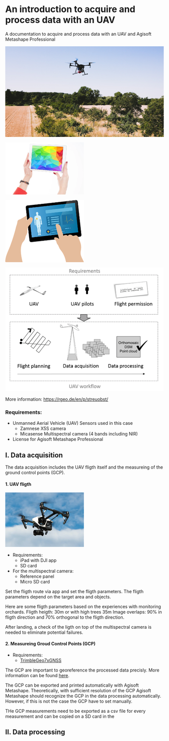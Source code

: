 # An introduction to acquire and process data with an UAV
A documentation to acquire and process data with an UAV and Agisoft Metashape Professional

<img src="images/Image_UAV_rgeo_crop.jpg"
     alt="rgeo UAV"/>



 <img src="images/ipad.webp"
     alt="rgeo UAV" width=250/>

<img src="images/ipad_2.webp"
     alt="rgeo UAV" width=250/>

     
<img src="images/its4land_Ggneric-workflow-for-UAV-based-data-acquisition.png"
     alt="rgeo UAV"/>

More information: https://rgeo.de/en/p/streuobst/

### Requirements:
- Unmanned Aerial Vehicle (UAV)
     Sensors used in this case
     - Zamnese X5S camera
     - Micasense Multispectral camera (4 bands including NIR)
- License for Agisoft Metashape Professional


## I. Data acquisition
The data acquisition includes the UAV fligth itself and the measureing of the ground control points (GCP).

#### 1. UAV fligth

<img src="images/dji-drone.webp"
     alt="DJI drone" width=250/>
     
- Requirements:
     - iPad with DJI app
     - SD card
- For the multispectral camera:
     - Reference panel
     - Micro SD card
     
Set the fligth route via app and set the fligth parameters. The fligth parameters depend on the target area and objects.

Here are some fligth parameters based on the experiences with monitoring orchards.
Fligth heigth: 30m or with high trees 35m
Image overlaps: 90% in fligth direction and 70% orthogonal to the fligth direction.

After landing, a check of the ligth on top of the multispectral camera is needed to eliminate potential failures.




     
     

#### 2. Measureing Groud Control Points (GCP)
- Requirements:
     - [TrimbleGeo7xGNSS](https://geospatial.trimble.com/products-and-solutions/geo-7x-gnss)

The GCP are important to georeference the processed data precisly. 
More information can be found [here](https://www.dronedeploy.com/blog/what-are-ground-control-points-gcps/).

The GCP can be exported and printed automatically with Agisoft Metashape.
Theoretically, with sufficient resolution of the GCP Agisoft Metashape should recognize the GCP in the data processing automatically. However, if this is not the case the GCP have to set manually.

THe GCP measurements need to be exported as a csv file for every measurement and can be copied on a SD card in the 




## II. Data processing



